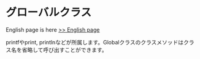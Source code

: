 # グローバルクラス

English page is here [>> English page](global-en)

printfやprint, printlnなどが所属します。Globalクラスのクラスメソッドはクラス名を省略して呼び出すことができます。

